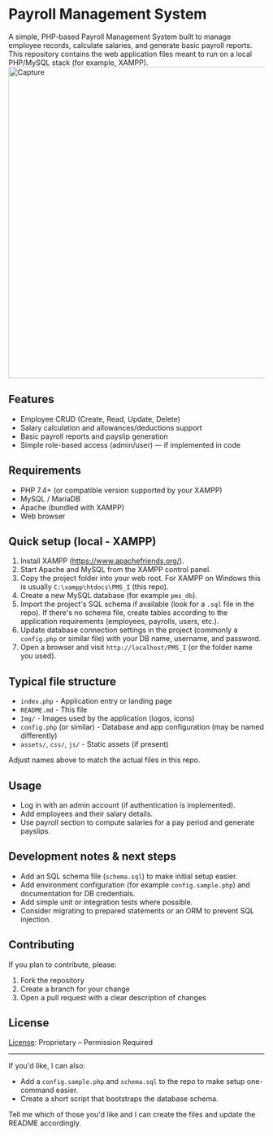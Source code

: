 # Payroll Management System

A simple, PHP-based Payroll Management System built to manage employee records, calculate salaries, and generate basic payroll reports. This repository contains the web application files meant to run on a local PHP/MySQL stack (for example, XAMPP).
<img width="1328" height="613" alt="Capture" src="https://github.com/user-attachments/assets/fde3c3fb-9a41-4285-a0ab-4dea4cf29eb0" />

## Features
- Employee CRUD (Create, Read, Update, Delete)
- Salary calculation and allowances/deductions support
- Basic payroll reports and payslip generation
- Simple role-based access (admin/user) — if implemented in code

## Requirements
- PHP 7.4+ (or compatible version supported by your XAMPP)
- MySQL / MariaDB
- Apache (bundled with XAMPP)
- Web browser

## Quick setup (local - XAMPP)
1. Install XAMPP (https://www.apachefriends.org/).
2. Start Apache and MySQL from the XAMPP control panel.
3. Copy the project folder into your web root. For XAMPP on Windows this is usually `C:\xampp\htdocs\PMS_I` (this repo).
4. Create a new MySQL database (for example `pms_db`).
5. Import the project's SQL schema if available (look for a `.sql` file in the repo). If there's no schema file, create tables according to the application requirements (employees, payrolls, users, etc.).
6. Update database connection settings in the project (commonly a `config.php` or similar file) with your DB name, username, and password.
7. Open a browser and visit `http://localhost/PMS_I` (or the folder name you used).

## Typical file structure
- `index.php` - Application entry or landing page
- `README.md` - This file
- `Img/` - Images used by the application (logos, icons)
- `config.php` (or similar) - Database and app configuration (may be named differently)
- `assets/`, `css/`, `js/` - Static assets (if present)

Adjust names above to match the actual files in this repo.

## Usage
- Log in with an admin account (if authentication is implemented).
- Add employees and their salary details.
- Use payroll section to compute salaries for a pay period and generate payslips.

## Development notes & next steps
- Add an SQL schema file (`schema.sql`) to make initial setup easier.
- Add environment configuration (for example `config.sample.php`) and documentation for DB credentials.
- Add simple unit or integration tests where possible.
- Consider migrating to prepared statements or an ORM to prevent SQL injection.

## Contributing
If you plan to contribute, please:
1. Fork the repository
2. Create a branch for your change
3. Open a pull request with a clear description of changes

## License
[License](./LICENSE.md): Proprietary – Permission Required


---

If you'd like, I can also:
- Add a `config.sample.php` and `schema.sql` to the repo to make setup one-command easier.
- Create a short script that bootstraps the database schema.

Tell me which of those you'd like and I can create the files and update the README accordingly.

